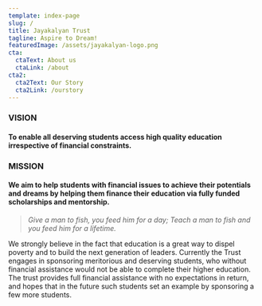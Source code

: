 ```yaml
---
template: index-page
slug: /
title: Jayakalyan Trust
tagline: Aspire to Dream!
featuredImage: /assets/jayakalyan-logo.png
cta:
  ctaText: About us
  ctaLink: /about
cta2:
  cta2Text: Our Story
  cta2Link: /ourstory
---
```

### **VISION**

#### To enable all deserving students access high quality education irrespective of financial constraints.

### MISSION

#### We aim to help students with financial issues to achieve their potentials and dreams by helping them finance their education via fully funded scholarships and mentorship.

> *Give a man to fish, you feed him for a day; Teach a man to fish and you feed him for a lifetime.* 

We strongly believe in the fact that education is a great way to dispel poverty and to build the next generation of leaders. Currently the Trust engages in sponsoring meritorious and deserving students, who without financial assistance would not be able to complete their higher education. The trust provides full financial assistance with no expectations in return, and hopes that in the future such students set an example by sponsoring a few more students.